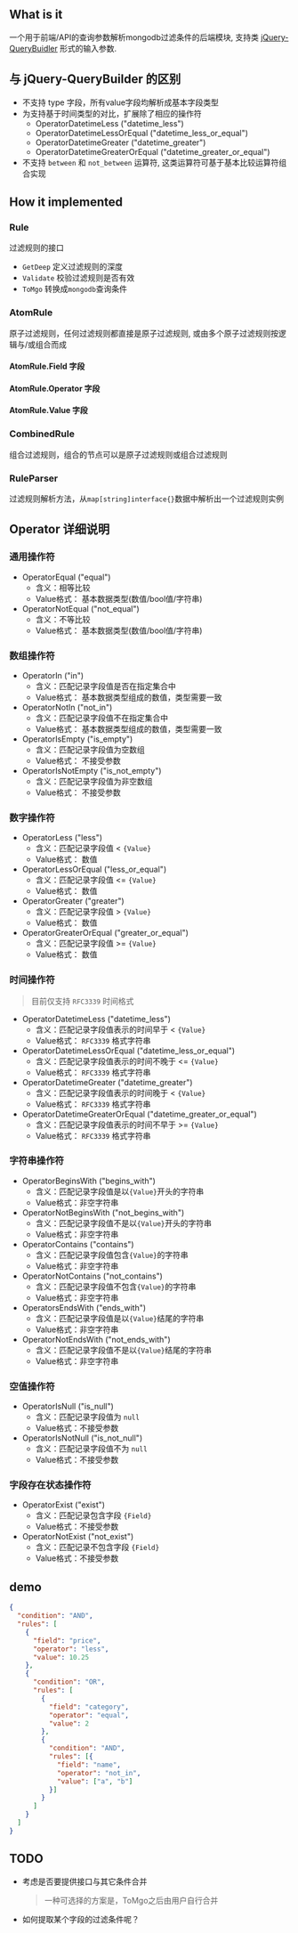 ## What is it
一个用于前端/API的查询参数解析mongodb过滤条件的后端模块, 支持类 [jQuery-QueryBuidler](https://github.com/mistic100/jQuery-QueryBuilder) 形式的输入参数.

## 与 jQuery-QueryBuilder 的区别
- 不支持 type 字段，所有value字段均解析成基本字段类型
- 为支持基于时间类型的对比，扩展除了相应的操作符
	+ OperatorDatetimeLess           ("datetime_less")
	+ OperatorDatetimeLessOrEqual    ("datetime_less_or_equal")
	+ OperatorDatetimeGreater        ("datetime_greater")
	+ OperatorDatetimeGreaterOrEqual ("datetime_greater_or_equal")
- 不支持 `between` 和 `not_between` 运算符, 这类运算符可基于基本比较运算符组合实现

## How it implemented

### Rule
过滤规则的接口

- `GetDeep` 定义过滤规则的深度
- `Validate` 校验过滤规则是否有效
- `ToMgo` 转换成`mongodb`查询条件

### AtomRule
原子过滤规则，任何过滤规则都直接是原子过滤规则, 或由多个原子过滤规则按逻辑与/或组合而成

#### AtomRule.Field 字段
#### AtomRule.Operator 字段
#### AtomRule.Value 字段

### CombinedRule
组合过滤规则，组合的节点可以是原子过滤规则或组合过滤规则

### RuleParser
过滤规则解析方法，从`map[string]interface{}`数据中解析出一个过滤规则实例

## Operator 详细说明
### 通用操作符
- OperatorEqual    ("equal")
    + 含义：相等比较
    + Value格式： 基本数据类型(数值/bool值/字符串)
- OperatorNotEqual ("not_equal")
    + 含义：不等比较
    + Value格式： 基本数据类型(数值/bool值/字符串)

### 数组操作符
- OperatorIn    ("in")
    + 含义：匹配记录字段值是否在指定集合中
    + Value格式： 基本数据类型组成的数值，类型需要一致
- OperatorNotIn ("not_in")
    + 含义：匹配记录字段值不在指定集合中
    + Value格式： 基本数据类型组成的数值，类型需要一致
- OperatorIsEmpty    ("is_empty")
    + 含义：匹配记录字段值为空数组
    + Value格式： 不接受参数
- OperatorIsNotEmpty ("is_not_empty")
    + 含义：匹配记录字段值为非空数组
    + Value格式： 不接受参数
	
### 数字操作符
- OperatorLess           ("less")
    + 含义：匹配记录字段值 < `{Value}`
    + Value格式： 数值
- OperatorLessOrEqual    ("less_or_equal")
    + 含义：匹配记录字段值 <= `{Value}`
    + Value格式： 数值
- OperatorGreater        ("greater")
    + 含义：匹配记录字段值 > `{Value}`
    + Value格式： 数值
- OperatorGreaterOrEqual ("greater_or_equal")
    + 含义：匹配记录字段值 >= `{Value}`
    + Value格式： 数值

### 时间操作符
> 目前仅支持 `RFC3339` 时间格式
- OperatorDatetimeLess           ("datetime_less")
    + 含义：匹配记录字段值表示的时间早于 < `{Value}`
    + Value格式： `RFC3339` 格式字符串
- OperatorDatetimeLessOrEqual    ("datetime_less_or_equal")
    + 含义：匹配记录字段值表示的时间不晚于 <= `{Value}`
    + Value格式： `RFC3339` 格式字符串
- OperatorDatetimeGreater        ("datetime_greater")
    + 含义：匹配记录字段值表示的时间晚于 < `{Value}`
    + Value格式： `RFC3339` 格式字符串
- OperatorDatetimeGreaterOrEqual ("datetime_greater_or_equal")
    + 含义：匹配记录字段值表示的时间不早于 >= `{Value}`
    + Value格式： `RFC3339` 格式字符串

### 字符串操作符
- OperatorBeginsWith    ("begins_with")
    + 含义：匹配记录字段值是以`{Value}`开头的字符串
    + Value格式：非空字符串
- OperatorNotBeginsWith ("not_begins_with")
    + 含义：匹配记录字段值不是以`{Value}`开头的字符串
    + Value格式：非空字符串
- OperatorContains      ("contains")
    + 含义：匹配记录字段值包含`{Value}`的字符串
    + Value格式：非空字符串
- OperatorNotContains   ("not_contains")
    + 含义：匹配记录字段值不包含`{Value}`的字符串
    + Value格式：非空字符串
- OperatorsEndsWith     ("ends_with")
    + 含义：匹配记录字段值是以`{Value}`结尾的字符串
    + Value格式：非空字符串
- OperatorNotEndsWith   ("not_ends_with")
    + 含义：匹配记录字段值不是以`{Value}`结尾的字符串
    + Value格式：非空字符串

### 空值操作符
- OperatorIsNull    ("is_null")
    + 含义：匹配记录字段值为 `null`
    + Value格式：不接受参数
- OperatorIsNotNull ("is_not_null")
    + 含义：匹配记录字段值不为 `null`
    + Value格式：不接受参数

### 字段存在状态操作符
- OperatorExist    ("exist")
    + 含义：匹配记录包含字段 `{Field}`
    + Value格式：不接受参数
- OperatorNotExist ("not_exist")
    + 含义：匹配记录不包含字段 `{Field}`
    + Value格式：不接受参数

## demo
```json
{
  "condition": "AND",
  "rules": [
    {
      "field": "price",
      "operator": "less",
      "value": 10.25
    },
    {
      "condition": "OR",
      "rules": [
        {
          "field": "category",
          "operator": "equal",
          "value": 2
        },
        {
          "condition": "AND",
          "rules": [{
            "field": "name",
            "operator": "not_in",
            "value": ["a", "b"]
          }]
        }
      ]
    }
  ]
}
```

## TODO
- 考虑是否要提供接口与其它条件合并
    > 一种可选择的方案是，ToMgo之后由用户自行合并
- 如何提取某个字段的过滤条件呢？